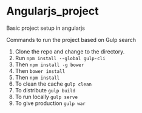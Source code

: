 # Angularjs_project
Basic project setup in angularjs

Commands to run the project based on Gulp search

1. Clone the repo and change to the directory.
2. Run `npm install --global gulp-cli`
3. Then `npm install -g bower`
4. Then `bower install`
5. Then `npm install`
6. To clean the cache `gulp clean`
7. To distribute `gulp build`
8. To run locally `gulp serve`
9. To give production `gulp war`
